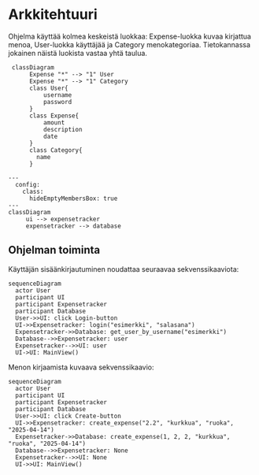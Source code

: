 # Arkkitehtuuri

Ohjelma käyttää kolmea keskeistä luokkaa: Expense-luokka kuvaa kirjattua menoa, User-luokka käyttäjää ja Category menokategoriaa. Tietokannassa jokainen näistä luokista vastaa yhtä taulua.

```mermaid
 classDiagram
      Expense "*" --> "1" User
      Expense "*" --> "1" Category
      class User{
          username
          password
      }
      class Expense{
          amount
          description
          date
      }
      class Category{
        name
      }
```

```mermaid
---
  config:
    class:
      hideEmptyMembersBox: true
---
classDiagram
     ui --> expensetracker
     expensetracker --> database
```

## Ohjelman toiminta

Käyttäjän sisäänkirjautuminen noudattaa seuraavaa sekvenssikaaviota:
```mermaid
sequenceDiagram
  actor User
  participant UI
  participant Expensetracker
  participant Database
  User->>UI: click Login-button
  UI->>Expensetracker: login("esimerkki", "salasana")
  Expensetracker->>Database: get_user_by_username("esimerkki")
  Database-->>Expensetracker: user
  Expensetracker-->>UI: user
  UI->UI: MainView()
```

Menon kirjaamista kuvaava sekvenssikaavio:
```mermaid
sequenceDiagram
  actor User
  participant UI
  participant Expensetracker
  participant Database
  User->>UI: click Create-button
  UI->>Expensetracker: create_expense("2.2", "kurkkua", "ruoka", "2025-04-14")
  Expensetracker->>Database: create_expense(1, 2, 2, "kurkkua", "ruoka", "2025-04-14")
  Database-->>Expensetracker: None
  Expensetracker-->>UI: None
  UI->>UI: MainView()
```
